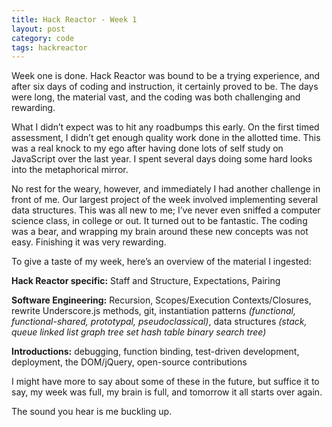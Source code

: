```yaml
---
title: Hack Reactor - Week 1
layout: post
category: code
tags: hackreactor
---
```


Week one is done. Hack Reactor was bound to be a trying experience, and after six days of coding and instruction, it certainly proved to be. The days were long, the material vast, and the coding was both challenging and rewarding.

What I didn’t expect was to hit any roadbumps this early. On the first timed assessment, I didn’t get enough quality work done in the allotted time. This was a real knock to my ego after having done lots of self study on JavaScript over the last year. I spent several days doing some hard looks into the metaphorical mirror.

No rest for the weary, however, and immediately I had another challenge in front of me. Our largest project of the week involved implementing several data structures. This was all new to me; I’ve never even sniffed a computer science class, in college or out. It turned out to be fantastic. The coding was a bear, and wrapping my brain around these new concepts was not easy. Finishing it was very rewarding.

To give a taste of my week, here’s an overview of the material I ingested:

**Hack Reactor specific:** Staff and Structure, Expectations, Pairing

**Software Engineering:** Recursion, Scopes/Execution Contexts/Closures, rewrite Underscore.js methods, git, instantiation patterns *(functional, functional-shared, prototypal, pseudoclassical)*, data structures *(stack, queue linked list graph tree set hash table binary search tree)*

**Introductions:** debugging, function binding, test-driven development, deployment, the DOM/jQuery, open-source contributions

I might have more to say about some of these in the future, but suffice it to say, my week was full, my brain is full, and tomorrow it all starts over again.

The sound you hear is me buckling up.